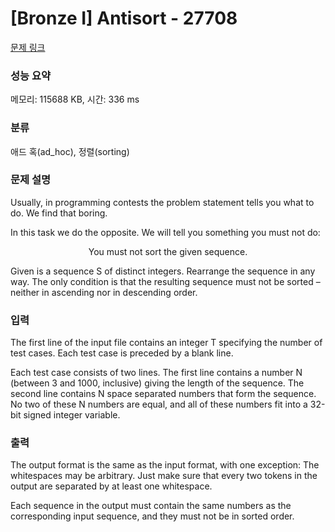 # [Bronze I] Antisort - 27708 

[문제 링크](https://www.acmicpc.net/problem/27708) 

### 성능 요약

메모리: 115688 KB, 시간: 336 ms

### 분류

애드 혹(ad_hoc), 정렬(sorting)

### 문제 설명

<p>Usually, in programming contests the problem statement tells you what to do. We find that boring.</p>

<p>In this task we do the opposite. We will tell you something you must not do:</p>

<p style="text-align: center;">You must not sort the given sequence.</p>

<p>Given is a sequence S of distinct integers. Rearrange the sequence in any way. The only condition is that the resulting sequence must not be sorted – neither in ascending nor in descending order.</p>

### 입력 

 <p>The first line of the input file contains an integer T specifying the number of test cases. Each test case is preceded by a blank line.</p>

<p>Each test case consists of two lines. The first line contains a number N (between 3 and 1000, inclusive) giving the length of the sequence. The second line contains N space separated numbers that form the sequence. No two of these N numbers are equal, and all of these numbers fit into a 32-bit signed integer variable.</p>

### 출력 

 <p>The output format is the same as the input format, with one exception: The whitespaces may be arbitrary. Just make sure that every two tokens in the output are separated by at least one whitespace.</p>

<p>Each sequence in the output must contain the same numbers as the corresponding input sequence, and they must not be in sorted order.</p>


